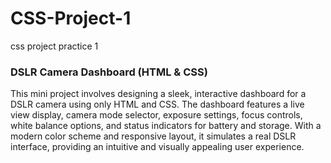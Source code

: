 # CSS-Project-1
css project practice 1
### DSLR Camera Dashboard (HTML & CSS)

This mini project involves designing a sleek, interactive dashboard for a DSLR camera using only HTML and CSS. The dashboard features a live view display, camera mode selector, exposure settings, focus controls, white balance options, and status indicators for battery and storage. With a modern color scheme and responsive layout, it simulates a real DSLR interface, providing an intuitive and visually appealing user experience.
